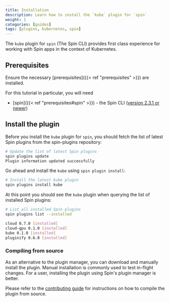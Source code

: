 ```yaml
---
title: Installation
description: Learn how to install the `kube` plugin for `spin`
weight: 1
categories: [guides]
tags: [plugins, kubernetes, spin]
---
```


The `kube` plugin for `spin` (The Spin CLI) provides first class experience for working with Spin apps in the context of Kubernetes.

## Prerequisites

Ensure the necessary [prerequisites]({{< ref "prerequisites" >}}) are installed.

For this tutorial in particular, you will need

- [spin]({{< ref "prerequisites#spin" >}}) - the Spin CLI ([version 2.3.1 or newer](https://developer.fermyon.com/spin/v2/upgrade))

## Install the plugin

Before you install the `kube` plugin for `spin`, you should fetch the list of latest Spin plugins from the spin-plugins repository:

```sh
# Update the list of latest Spin plugins
spin plugins update
Plugin information updated successfully
```

Go ahead and install the `kube` using `spin plugin install`:

```sh
# Install the latest kube plugin
spin plugins install kube
```

At this point you should see the `kube` plugin when querying the list of installed Spin plugins:

```sh
# List all installed Spin plugins
spin plugins list --installed

cloud 0.7.0 [installed]
cloud-gpu 0.1.0 [installed]
kube 0.1.0 [installed]
pluginify 0.6.0 [installed]
```

### Compiling from source

As an alternative to the plugin manager, you can download and manually install the plugin. Manual
installation is commonly used to test in-flight changes. For a user, installing the plugin using
Spin's plugin manager is better.

Please refer to the [contributing guide](../contributing/_index.md) for instructions on how to
compile the plugin from source.
